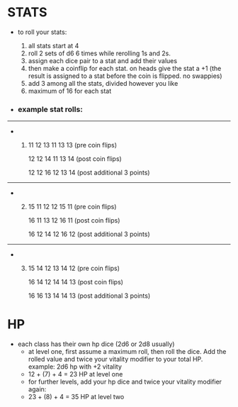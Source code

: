 # STATS

- to roll your stats:
  
  1) all stats start at 4
  2) roll 2 sets of d6 6 times while rerolling 1s and 2s.
  3) assign each dice pair to a stat and add their values
  4) then make a coinflip for each stat. on heads give the stat a +1 (the result is assigned to a stat before the coin is flipped. no swappies)
  5) add 3 among all the stats, divided however you like
  6) maximum of 16 for each stat


- ### example stat rolls:
-------
- 1) 11 12 13 11 13 13 (pre coin flips)
     
     12 12 14 11 13 14 (post coin flips)
     
     12 12 16 12 13 14 (post additional 3 points)

-------

- 2) 15 11 12 12 15 11 (pre coin flips)
     
     16 11 13 12 16 11 (post coin flips)
  
     16 12 14 12 16 12 (post additional 3 points)
-------
- 3) 15 14 12 13 14 12 (pre coin flips)
 
     16 14 12 14 14 13 (post coin flips)

     16 16 13 14 14 13 (post additional 3 points)

# HP 

+ each class has their own hp dice (2d6 or 2d8 usually)
  + at level one, first assume a maximum roll, then roll the dice. Add the rolled value and twice your vitality modifier to your total HP.
      example: 2d6 hp with +2 vitality
  - 12 + (7) + 4 = 23 HP at level one
  - for further levels, add your hp dice and twice your vitality modifier again: 
  - 23 + (8) + 4 = 35 HP at level two
      

     
